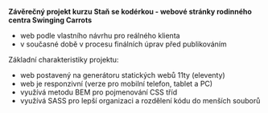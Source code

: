 **Závěrečný projekt kurzu Staň se kodérkou - webové stránky rodinného centra Swinging Carrots**
- web podle vlastního návrhu pro reálného klienta
- v současné době v procesu finálních úprav před publikováním

Základní charakteristiky projektu:
- web postavený na generátoru statických webů 11ty (eleventy)
- web je responzivní (verze pro mobilní telefon, tablet a PC)
- využívá metodu BEM pro pojmenování CSS tříd
- využívá SASS pro lepší organizaci a rozdělení kódu do menších souborů
